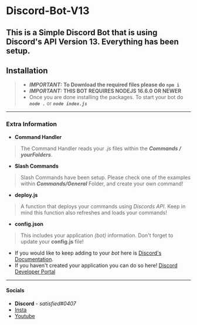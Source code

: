 # Discord-Bot-V13
This is a Simple Discord Bot that is using Discord's API Version 13. Everything has been setup.
-----------------------------------------
## Installation

> - ***IMPORTANT:*** **To Download the required files please do ```npm i```**
> - ***IMPORTANT:*** **THIS BOT REQUIRES NODEJS 16.6.0 OR NEWER**
> - Once you are done installing the packages. To start your bot do ***```node .```*** or  ***```node index.js```***
-----------------------------------------
### Extra Information
* **Command Handler** 
> The Command Handler reads your *.js* files within the ***Commands / yourFolders***.

* **Slash Commands**
> Slash Commands have been setup. Please check one of the examples within ***Commands/General*** Folder, and create your own command!

* **deploy.js**
> A function that deploys your commands using *Discords API*. Keep in mind this function also refreshes and loads your commands!

* **config.json**
> This includes your application *(bot)* information. Don't forget to update your **config.js** file!


- If you would like to keep adding to your *bot* here is [Discord's Documentation](https://discord.js.org/#/docs/main/stable/general/welcome).
- If you haven't created your application you can do so here! [Discord Developer Portal](https://discord.com/developers/applications)
-----------------------------------------
#### Socials
* **Discord** - *satisfied#0407*
* [Insta](https://instagram.com/whosgotfrost/)
* [Youtube](https://www.youtube.com/channel/UCxPhDF3FQ8x6WFplFuQGu_g)
